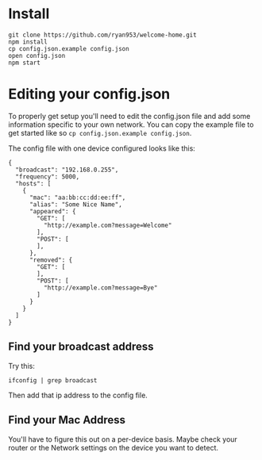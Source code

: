 # Install

```
git clone https://github.com/ryan953/welcome-home.git
npm install
cp config.json.example config.json
open config.json
npm start
```

# Editing your config.json

To properly get setup you'll need to edit the config.json file and add some information specific to your own network. You can copy the example file to get started like so `cp config.json.example config.json`.

The config file with one device configured looks like this:

```
{
  "broadcast": "192.168.0.255",
  "frequency": 5000,
  "hosts": [
    {
      "mac": "aa:bb:cc:dd:ee:ff",
      "alias": "Some Nice Name",
      "appeared": {
        "GET": [
          "http://example.com?message=Welcome"
        ],
        "POST": [
        ],
      },
      "removed": {
        "GET": [
        ],
        "POST": [
          "http://example.com?message=Bye"
        ]
      }
    }
  ]
}
```

## Find your broadcast address

Try this:

```
ifconfig | grep broadcast
```

Then add that ip address to the config file.

## Find your Mac Address

You'll have to figure this out on a per-device basis. Maybe check your router or the Network settings on the device you want to detect.
